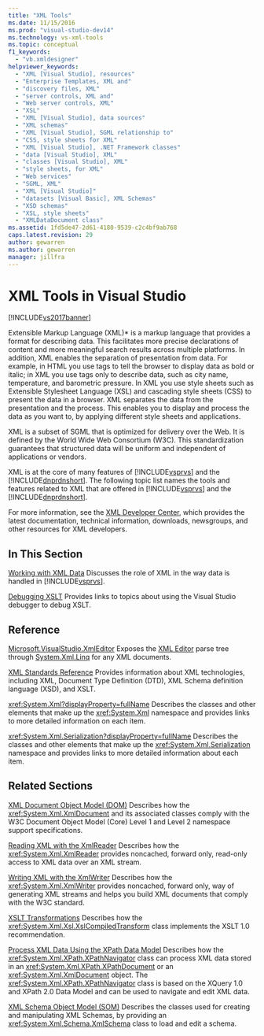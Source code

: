 ```yaml
---
title: "XML Tools"
ms.date: 11/15/2016
ms.prod: "visual-studio-dev14"
ms.technology: vs-xml-tools
ms.topic: conceptual
f1_keywords:
  - "vb.xmldesigner"
helpviewer_keywords:
  - "XML [Visual Studio], resources"
  - "Enterprise Templates, XML and"
  - "discovery files, XML"
  - "server controls, XML and"
  - "Web server controls, XML"
  - "XSL"
  - "XML [Visual Studio], data sources"
  - "XML schemas"
  - "XML [Visual Studio], SGML relationship to"
  - "CSS, style sheets for XML"
  - "XML [Visual Studio], .NET Framework classes"
  - "data [Visual Studio], XML"
  - "classes [Visual Studio], XML"
  - "style sheets, for XML"
  - "Web services"
  - "SGML, XML"
  - "XML [Visual Studio]"
  - "datasets [Visual Basic], XML Schemas"
  - "XSD schemas"
  - "XSL, style sheets"
  - "XMLDataDocument class"
ms.assetid: 1fd5de47-2d61-4180-9539-c2c4bf9ab768
caps.latest.revision: 29
author: gewarren
ms.author: gewarren
manager: jillfra
---
```

# XML Tools in Visual Studio
[!INCLUDE[vs2017banner](../includes/vs2017banner.md)]


Extensible Markup Language (XML)* is a markup language that provides a format for describing data. This facilitates more precise declarations of content and more meaningful search results across multiple platforms. In addition, XML enables the separation of presentation from data. For example, in HTML you use tags to tell the browser to display data as bold or italic; in XML you use tags only to describe data, such as city name, temperature, and barometric pressure. In XML you use style sheets such as Extensible Stylesheet Language (XSL) and cascading style sheets (CSS) to present the data in a browser. XML separates the data from the presentation and the process. This enables you to display and process the data as you want to, by applying different style sheets and applications.

 XML is a subset of SGML that is optimized for delivery over the Web. It is defined by the World Wide Web Consortium (W3C). This standardization guarantees that structured data will be uniform and independent of applications or vendors.

 XML is at the core of many features of [!INCLUDE[vsprvs](../includes/vsprvs-md.md)] and the [!INCLUDE[dnprdnshort](../includes/dnprdnshort-md.md)]. The following topic list names the tools and features related to XML that are offered in [!INCLUDE[vsprvs](../includes/vsprvs-md.md)] and the [!INCLUDE[dnprdnshort](../includes/dnprdnshort-md.md)].

 For more information, see the [XML Developer Center](http://go.microsoft.com/fwlink/?LinkID=100176), which provides the latest documentation, technical information, downloads, newsgroups, and other resources for XML developers.

## In This Section
 [Working with XML Data](../xml-tools/working-with-xml-data.md)
 Discusses the role of XML in the way data is handled in [!INCLUDE[vsprvs](../includes/vsprvs-md.md)].

 [Debugging XSLT](../xml-tools/debugging-xslt.md)
 Provides links to topics about using the Visual Studio debugger to debug XSLT.

## Reference
 [Microsoft.VisualStudio.XmlEditor](http://go.microsoft.com/fwlink/?LinkID=165699)
 Exposes the [XML Editor](http://go.microsoft.com/fwlink/?LinkId=228249) parse tree through [System.Xml.Linq](http://go.microsoft.com/fwlink/?LinkId=228250) for any XML documents.

 [XML Standards Reference](http://msdn.microsoft.com/79c78508-c9d0-423a-a00f-672e855de401)
 Provides information about XML technologies, including XML, Document Type Definition (DTD), XML Schema definition language (XSD), and XSLT.

 <xref:System.Xml?displayProperty=fullName>
 Describes the classes and other elements that make up the <xref:System.Xml> namespace and provides links to more detailed information on each item.

 <xref:System.Xml.Serialization?displayProperty=fullName>
 Describes the classes and other elements that make up the <xref:System.Xml.Serialization> namespace and provides links to more detailed information about each item.

## Related Sections
 [XML Document Object Model (DOM)](http://msdn.microsoft.com/library/b5e52844-4820-47c0-a61d-de2da33e9f54)
 Describes how the <xref:System.Xml.XmlDocument> and its associated classes comply with the W3C Document Object Model (Core) Level 1 and Level 2 namespace support specifications.

 [Reading XML with the XmlReader](http://msdn.microsoft.com/3029834c-a27e-4331-b7aa-711924062182)
 Describes how the <xref:System.Xml.XmlReader> provides noncached, forward only, read-only access to XML data over an XML stream.

 [Writing XML with the XmlWriter](http://msdn.microsoft.com/ea41f72c-e1d3-4e0a-ab0f-f0eb1c27ab86)
 Describes how the <xref:System.Xml.XmlWriter> provides noncached, forward only, way of generating XML streams and helps you build XML documents that comply with the W3C standard.

 [XSLT Transformations](http://msdn.microsoft.com/library/202f8820-224c-494f-b61e-cd127eac6e03)
 Describes how the <xref:System.Xml.Xsl.XslCompiledTransform> class implements the XSLT 1.0 recommendation.

 [Process XML Data Using the XPath Data Model](http://msdn.microsoft.com/library/536c6fce-1453-4654-9c72-bca54d47e081)
 Describes how the <xref:System.Xml.XPath.XPathNavigator> class can process XML data stored in an <xref:System.Xml.XPath.XPathDocument> or an <xref:System.Xml.XmlDocument> object. The <xref:System.Xml.XPath.XPathNavigator> class is based on the XQuery 1.0 and XPath 2.0 Data Model and can be used to navigate and edit XML data.

 [XML Schema Object Model (SOM)](http://msdn.microsoft.com/library/a897a599-ffd1-43f9-8807-e58c8a7194cd)
 Describes the classes used for creating and manipulating XML Schemas, by providing an <xref:System.Xml.Schema.XmlSchema> class to load and edit a schema.
